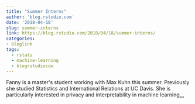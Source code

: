 ```yaml
---
title: "Summer Interns"
author: 'blog.rstudio.com'
date: '2018-04-18'
slug: summer-interns
link: https://blog.rstudio.com/2018/04/18/summer-interns/
categories:
- bloglink
tags:
  - rstats
  - machine-learning
  - blogrstudiocom
---
```


Fanny is a master's student working with Max Kuhn this summer. Previously she studied Statistics and International Relations at UC Davis. She is particularly interested in privacy and interpretability in machine learning[... <i class="fas fa-external-link-alt"></i>](https://blog.rstudio.com/2018/04/18/summer-interns/)

